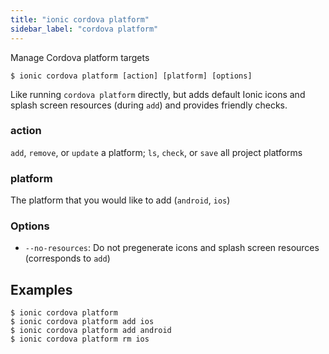 ```yaml
---
title: "ionic cordova platform"
sidebar_label: "cordova platform"
---
```


<head>
  <title>ionic cordova platform: Remove, Add, & Manage Cordova Platforms</title>
  <meta name="description" content="Manage, add, and remove Cordova platforms with ionic cordova platform. Like running cordova directly, with added resources and providing friendly checks." />
</head>

Manage Cordova platform targets

```shell
$ ionic cordova platform [action] [platform] [options]
```

Like running `cordova platform` directly, but adds default Ionic icons and splash screen resources (during `add`) and provides friendly checks.

### action
`add`, `remove`, or `update` a platform; `ls`, `check`, or `save` all project platforms


### platform
The platform that you would like to add (`android`, `ios`)




### Options

 - `--no-resources`: Do not pregenerate icons and splash screen resources (corresponds to `add`)


## Examples

```shell
$ ionic cordova platform 
$ ionic cordova platform add ios
$ ionic cordova platform add android
$ ionic cordova platform rm ios
```
